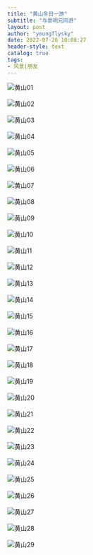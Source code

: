 ```yaml
---
title: "黄山冬日一游"
subtitle: "与景明兄同游"
layout: post
author: "youngflysky"
date: 2022-07-26 10:08:27
header-style: text
catalog: true
tags:
- 风景|朋友
---
```


>

![黄山01](https://cdn.jsdelivr.net/gh/youngflysky/Picture/journey/19黄山一游·2022.2.10/黄山01.jpeg)<br/><br/>
![黄山02](https://cdn.jsdelivr.net/gh/youngflysky/Picture/journey/19黄山一游·2022.2.10/黄山02.jpeg)<br/><br/>
![黄山03](https://cdn.jsdelivr.net/gh/youngflysky/Picture/journey/19黄山一游·2022.2.10/黄山03.jpeg)<br/><br/>
![黄山04](https://cdn.jsdelivr.net/gh/youngflysky/Picture/journey/19黄山一游·2022.2.10/黄山04.jpeg)<br/><br/>
![黄山05](https://cdn.jsdelivr.net/gh/youngflysky/Picture/journey/19黄山一游·2022.2.10/黄山05.jpeg)<br/><br/>
![黄山06](https://cdn.jsdelivr.net/gh/youngflysky/Picture/journey/19黄山一游·2022.2.10/黄山06.jpeg)<br/><br/>
![黄山07](https://cdn.jsdelivr.net/gh/youngflysky/Picture/journey/19黄山一游·2022.2.10/黄山07.jpeg)<br/><br/>
![黄山08](https://cdn.jsdelivr.net/gh/youngflysky/Picture/journey/19黄山一游·2022.2.10/黄山08.jpeg)<br/><br/>
![黄山09](https://cdn.jsdelivr.net/gh/youngflysky/Picture/journey/19黄山一游·2022.2.10/黄山09.jpeg)<br/><br/>
![黄山10](https://cdn.jsdelivr.net/gh/youngflysky/Picture/journey/19黄山一游·2022.2.10/黄山10.jpeg)<br/><br/>
![黄山11](https://cdn.jsdelivr.net/gh/youngflysky/Picture/journey/19黄山一游·2022.2.10/黄山11.jpeg)<br/><br/>
![黄山12](https://cdn.jsdelivr.net/gh/youngflysky/Picture/journey/19黄山一游·2022.2.10/黄山12.jpeg)<br/><br/>
![黄山13](https://cdn.jsdelivr.net/gh/youngflysky/Picture/journey/19黄山一游·2022.2.10/黄山13.jpeg)<br/><br/>
![黄山14](https://cdn.jsdelivr.net/gh/youngflysky/Picture/journey/19黄山一游·2022.2.10/黄山14.jpeg)<br/><br/>
![黄山15](https://cdn.jsdelivr.net/gh/youngflysky/Picture/journey/19黄山一游·2022.2.10/黄山15.jpeg)<br/><br/>
![黄山16](https://cdn.jsdelivr.net/gh/youngflysky/Picture/journey/19黄山一游·2022.2.10/黄山16.jpeg)<br/><br/>
![黄山17](https://cdn.jsdelivr.net/gh/youngflysky/Picture/journey/19黄山一游·2022.2.10/黄山17.jpeg)<br/><br/>
![黄山18](https://cdn.jsdelivr.net/gh/youngflysky/Picture/journey/19黄山一游·2022.2.10/黄山18.jpeg)<br/><br/>
![黄山19](https://cdn.jsdelivr.net/gh/youngflysky/Picture/journey/19黄山一游·2022.2.10/黄山19.jpeg)<br/><br/>
![黄山20](https://cdn.jsdelivr.net/gh/youngflysky/Picture/journey/19黄山一游·2022.2.10/黄山20.jpeg)<br/><br/>
![黄山21](https://cdn.jsdelivr.net/gh/youngflysky/Picture/journey/19黄山一游·2022.2.10/黄山21.jpeg)<br/><br/>
![黄山22](https://cdn.jsdelivr.net/gh/youngflysky/Picture/journey/19黄山一游·2022.2.10/黄山22.jpeg)<br/><br/>
![黄山23](https://cdn.jsdelivr.net/gh/youngflysky/Picture/journey/19黄山一游·2022.2.10/黄山23.jpeg)<br/><br/>
![黄山24](https://cdn.jsdelivr.net/gh/youngflysky/Picture/journey/19黄山一游·2022.2.10/黄山24.jpeg)<br/><br/>
![黄山25](https://cdn.jsdelivr.net/gh/youngflysky/Picture/journey/19黄山一游·2022.2.10/黄山25.jpeg)<br/><br/>
![黄山26](https://cdn.jsdelivr.net/gh/youngflysky/Picture/journey/19黄山一游·2022.2.10/黄山26.jpeg)<br/><br/>
![黄山27](https://cdn.jsdelivr.net/gh/youngflysky/Picture/journey/19黄山一游·2022.2.10/黄山27.jpeg)<br/><br/>
![黄山28](https://cdn.jsdelivr.net/gh/youngflysky/Picture/journey/19黄山一游·2022.2.10/黄山28.jpeg)<br/><br/>
![黄山29](https://cdn.jsdelivr.net/gh/youngflysky/Picture/journey/19黄山一游·2022.2.10/黄山29.jpeg)<br/><br/>






















